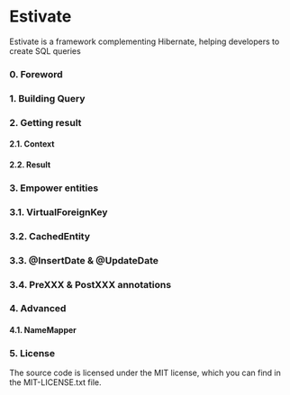 # Estivate

Estivate is a framework complementing Hibernate, helping developers to create SQL queries


### 0. Foreword


### 1. Building Query

### 2. Getting result

#### 2.1. Context

#### 2.2. Result

### 3. Empower entities

### 3.1. VirtualForeignKey

### 3.2. CachedEntity

### 3.3. @InsertDate & @UpdateDate

### 3.4. PreXXX & PostXXX annotations


### 4. Advanced
#### 4.1. NameMapper

### 5. License
The source code is licensed under the MIT license, which you can find in the MIT-LICENSE.txt file.
	